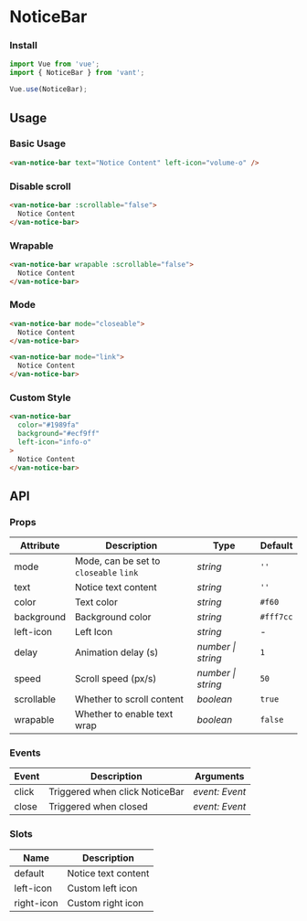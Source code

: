 # NoticeBar

### Install

```js
import Vue from 'vue';
import { NoticeBar } from 'vant';

Vue.use(NoticeBar);
```

## Usage

### Basic Usage

```html
<van-notice-bar text="Notice Content" left-icon="volume-o" />
```

### Disable scroll

```html
<van-notice-bar :scrollable="false">
  Notice Content
</van-notice-bar>
```

### Wrapable

```html
<van-notice-bar wrapable :scrollable="false">
  Notice Content
</van-notice-bar>
```

### Mode

```html
<van-notice-bar mode="closeable">
  Notice Content
</van-notice-bar>

<van-notice-bar mode="link">
  Notice Content
</van-notice-bar>
```

### Custom Style

```html
<van-notice-bar
  color="#1989fa"
  background="#ecf9ff"
  left-icon="info-o"
>
  Notice Content
</van-notice-bar>
```

## API

### Props

| Attribute | Description | Type | Default |
|------|------|------|------|
| mode | Mode, can be set to `closeable` `link` | *string* | `''` |
| text | Notice text content | *string* | `''` | - |
| color | Text color | *string* | `#f60` |
| background | Background color | *string* | `#fff7cc` |
| left-icon | Left Icon | *string* | - |
| delay | Animation delay (s) | *number \| string* | `1` |
| speed | Scroll speed (px/s) | *number \| string* | `50` |
| scrollable | Whether to scroll content | *boolean* | `true` |
| wrapable | Whether to enable text wrap | *boolean* | `false` | - |

### Events

| Event | Description | Arguments |
|------|------|------|
| click | Triggered when click NoticeBar | *event: Event* |
| close | Triggered when closed | *event: Event* |

### Slots

| Name | Description |
|------|------|
| default | Notice text content |
| left-icon | Custom left icon |
| right-icon | Custom right icon |
